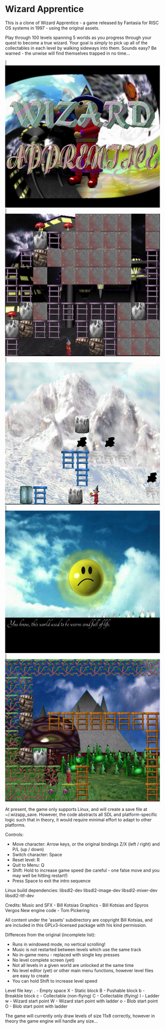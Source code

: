 # Wizard Apprentice

This is a clone of Wizard Apprentice - a game released by Fantasia for RISC OS systems in 1997 - using the original assets.

Play through 100 levels spanning 5 worlds as you progress through your quest to become a true wizard. Your goal is simply to pick up all of the collectables in each level by walking sideways into them. Sounds easy? Be warned - the unwise will find themselves trapped in no time...

| ![Screenshot 0](screenshots/00.png) | ![Screenshot 1](screenshots/01.png) | ![Screenshot 2](screenshots/02.png) | ![Screenshot 3](screenshots/03.png) | ![Screenshot 4](screenshots/04.png)

At present, the game only supports Linux, and will create a save file at ~/.wizapp_save. However, the code abstracts all SDL and platform-specific logic such that in theory, it would require minimal effort to adapt to other platforms.

Controls:
* Move character: Arrow keys, or the original bindings Z/X (left / right) and P/L (up / down)
* Switch character: Space
* Reset level: R
* Quit to Menu: Q
* Shift: Hold to increase game speed (be careful - one false move and you may well be hitting restart!)
* Press Space to exit the intro sequence

Linux build dependencies:
libsdl2-dev
libsdl2-image-dev
libsdl2-mixer-dev
libsdl2-ttf-dev

Credits:
Music and SFX - Bill Kotsias
Graphics - Bill Kotsias and Spyros Vergos
New engine code - Tom Pickering

All content under the 'assets' subdirectory are copyright Bill Kotsias, and are included in this GPLv3-licensed package with his kind permission.

Differeces from the original (incomplete list):
* Runs in windowed mode, no vertical scrolling!
* Music is not restarted between levels which use the same track
* No in-game menu - replaced with single key presses
* No level complete screen (yet)
* Not all levels in a given world are unlocked at the same time
* No level editor (yet) or other main menu functions, however level files are easy to create
* You can hold Shift to increase level speed

Level file key:
. - Empty space
X - Static block
B - Pushable block
b - Breakble block
c - Collectable (non-flying)
C - Collectable (flying)
l - Ladder
w - Wizard start point
W - Wizard start point with ladder
o - Blob start point
O - Blob start point with ladder

The game will currently only draw levels of size 11x8 correctly, however in theory the game engine will handle any size...
